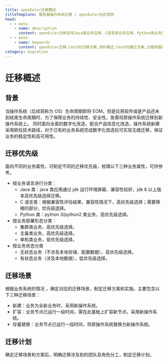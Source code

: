 ```yaml
---
title: openEuler迁移概述
titleTemplate: 服务器操作系统迁移 | openEuler社区官网
head:
  - - meta
    - name: description
      content: openEuler迁移支持Java类业务应用、C语言类业务应用、Python类业务应用及CentOS迁移方案，可根据业务系统的情况 ，确定对应的迁移场景，制定迁移方案和实施。想要了解更多系统迁移相关信息，欢迎访问openEuler官网。
  - - meta
    - name: keywords
      content: openEuler迁移,CentOS迁移方案,资料搬迁,CentOS搬迁方案,云服务器迁移方案,操作系统替换
category: migration
---
```


# 迁移概述

## 背景

当操作系统（后续简称为 OS）生命周期即将 EOM，但是应用软件或是产品还未到结束生命周期时，为了保障业务的持续性、安全性，急需将原操作系统迁移到新操作系统上。
同时面向全面的数字化改造，配合产品信息化改造，操作系统新建采用欧拉技术路线，对于已有的业务系统完成数字化改造后可实现无缝迁移，保证业务的稳定性和高可用性。

## 迁移优先级

面向不同的业务属性，可制定不同的迁移优先级，梳理以下三种业务属性，可供参考。

- 按业务语言进行分类：
  - Java 类：java 类应用通过 jdk 运行环境屏蔽、兼容性较好，jdk 8 以上版本高优先级选择迁移。
  - C 语言类：根据兼容性评估结果，兼容性情况下，高优先级选择；需要移植的部分，优先级选择。
  - Python 类：python 3/python2 类业务，高优先级选择。
- 按业务部署形态分类：
  - 集群类业务，高优先级选择。
  - 主备类业务，高优先级选择。
  - 单机类业务，低优先级选择。
- 按业务状态分类
  - 无状态业务（不涉及本地存储、配置数据），高优先级选择。
  - 有状态业务（涉及本地数据），低优先级选择。

## 迁移场景

根据业务系统的情况 ，确定对应的迁移场景，制定迁移方案和实施。主要包含以下三种迁移场景：

- 新建：业务为全新业务时，采用新操作系统。
- 扩容：业务节点已运行一段时间，需在此基础上扩容新节点，采用新操作系统。
- 存量替换：业务节点已运行一段时间，将原操作系统替换为新操作系统。

## 迁移计划

确定迁移场景和方案后，明确迁移涉及到的团队及角色分工，制定迁移计划。
